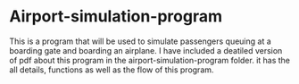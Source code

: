 # Airport-simulation-program
This is a program that will be used to simulate passengers queuing at a boarding gate and boarding an airplane. 
I have included a deatiled version of pdf about this program in the airport-simulation-program folder. it has the all details, functions as well as the flow of this program.
